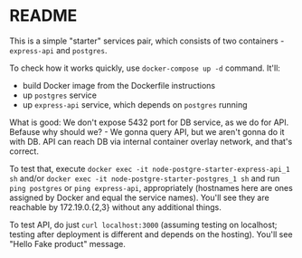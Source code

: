 # README

This is a simple "starter" services pair, which consists of two containers - `express-api` and `postgres`.

To check how it works quickly, use `docker-compose up -d` command. It'll:

- build Docker image from the Dockerfile instructions
- up `postgres` service
- up `express-api` service, which depends on `postgres` running

What is good: We don't expose 5432 port for DB service, as we do for API. Befause why should we? - We gonna query API, but we aren't gonna do it with DB. API can reach DB via internal container overlay network, and that's correct.

To test that, execute `docker exec -it node-postgre-starter-express-api_1 sh` and/or `docker exec -it node-postgre-starter-postgres_1 sh` and run `ping postgres` or `ping express-api`, appropriately (hostnames here are ones assigned by Docker and equal the service names). You'll see they are reachable by 172.19.0.{2,3} without any additional things.

To test API, do just `curl localhost:3000` (assuming testing on localhost; testing after deployment is different and depends on the hosting). You'll see "Hello Fake product" message.
